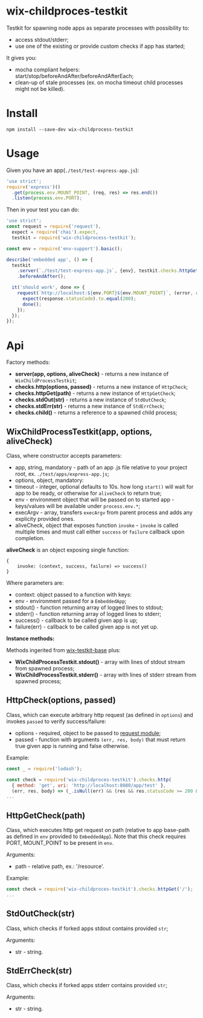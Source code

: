 # wix-childproces-testkit

Testkit for spawning node apps as separate processes with possibility to:
 - access stdout/stderr;
 - use one of the existing or provide custom checks if app has started;

It gives you:
 - mocha compliant helpers: start/stop/beforeAndAfter/beforeAndAfterEach;
 - clean-up of stale processes (ex. on mocha timeout child processes might not be killed).

# Install

```
npm install --save-dev wix-childprocess-testkit
```

# Usage

Given you have an app(`./test/test-express-app.js`):

```js
'use strict';
require('express')()
  .get(process.env.MOUNT_POINT, (req, res) => res.end())
  .listen(process.env.PORT);
```

Then in your test you can do:

```js
'use strict';
const request = require('request'),
  expect = require('chai').expect,
  testkit = require('wix-childprocess-testkit');

const env = require('env-support').basic();

describe('embedded app', () => {
  testkit
    .server(`./test/test-express-app.js`, {env}, testkit.checks.httpGet('/'))
    .beforeAndAfter();

  it('should work', done => {
    request(`http://localhost:${env.PORT}${env.MOUNT_POINT}`, (error, response) => {
      expect(response.statusCode).to.equal(200);
      done();
    });
  });
});
```

# Api

Factory methods:
 - **server(app, options, aliveCheck)** - returns a new instance of `WixChildProcessTestkit`;
 - **checks.http(options, passed)** - returns a new instance of `HttpCheck`;
 - **checks.httpGet(path)** - returns a new instance of `HttpGetCheck`;
 - **checks.stdOut(str)** - returns a new instance of `StdOutCheck`;
 - **checks.stdErr(str)** - returns a new instance of `StdErrCheck`;
 - **checks.child()** - returns a reference to a spawned child process;

## WixChildProcessTestkit(app, options, aliveCheck)
Class, where constructor accepts parameters:

 - app, string, mandatory - path of an app .js file relative to your project root, ex. `./test/apps/express-app.js`;
 - options, object, mandatory:
  - timeout - integer, optional defaults to 10s. how long `start()` will wait for app to be ready, or otherwise for `aliveCheck` to return true;
  - env - environment object that will be passed on to started app - keys/values will be available under `process.env.*`;
  - execArgv - array, transfers `execArgv` from parent process and adds any explicity provided ones. 
 - aliveCheck, object that exposes function `invoke` - `invoke` is called multiple times and must call either `success` or `failure` callback upon completion.
 
**aliveCheck** is an object exposing single function:

```
{
    invoke: (context, success, failure) => success()
}
```
 
Where parameters are:

 - context: object passed to a function with keys:
  - env - environment passed for a `EmbeddedApp`;
  - stdout() - function returning array of logged lines to stdout;
  - stderr() - function returning array of logged lines to stderr;
 - success() - callback to be called given app is up;
 - failure(err) - callback to be called given app is not yet up.

**Instance methods:**

Methods ingerited from [wix-testkit-base](../wix-testkit-base) plus:
 - **WixChildProcessTestkit.stdout()** - array with lines of stdout stream from spawned process;
 - **WixChildProcessTestkit.stderr()** - array with lines of stderr stream from spawned process;

## HttpCheck(options, passed)
Class, which can execute arbitrary http request (as defined in `options`) and invokes `passed` to verify success/failure:
 - options - required, object to be passed to [request module](https://www.npmjs.com/package/request);
 - passed - function with arguments `(err, res, body)` that must return true given app is running and false otherwise.

Example:

```js
const _ = require('lodash');

const check = require('wix-childproces-testkit').checks.http(
  { method: 'get', uri: 'http://localhost:8080/app/test' },
  (err, res, body) => (_.isNull(err) && (res && res.statusCode >= 200 && res.statusCode < 300)));
...
```
 
## HttpGetCheck(path)
Class, which executes http get request on path (relative to app base-path as defined in `env` provided to `EmbeddedApp`). Note that this check requires PORT, MOUNT_POINT to be present in `env`.

Arguments:
 - path - relative path, ex.: '/resource'.
 
Example:

```js
const check = require('wix-childproces-testkit').checks.httpGet('/');
...
```

## StdOutCheck(str)
Class, which checks if forked apps stdout contains provided `str`;

Arguments:
 - str - string.
 
## StdErrCheck(str)
Class, which checks if forked apps stderr contains provided `str`;

Arguments:
 - str - string.
